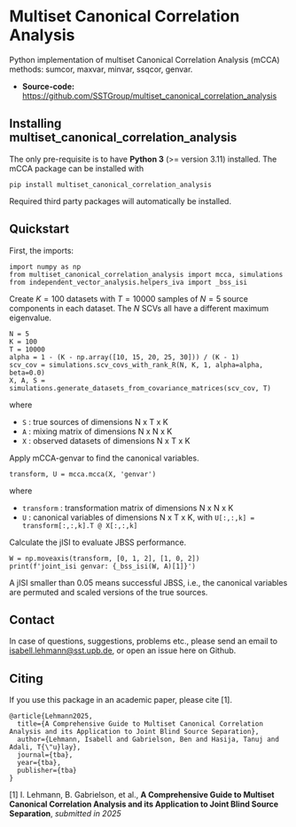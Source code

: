 # Multiset Canonical Correlation Analysis
   
Python implementation of multiset Canonical Correlation Analysis (mCCA) methods:
sumcor, maxvar, minvar, ssqcor, genvar.

- **Source-code:** https://github.com/SSTGroup/multiset_canonical_correlation_analysis


## Installing multiset_canonical_correlation_analysis

The only pre-requisite is to have **Python 3** (>= version 3.11) installed.
The mCCA package can be installed with

    pip install multiset_canonical_correlation_analysis

Required third party packages will automatically be installed.


## Quickstart

First, the imports:

    import numpy as np
    from multiset_canonical_correlation_analysis import mcca, simulations
    from independent_vector_analysis.helpers_iva import _bss_isi


Create $K=100$ datasets with $T=10000$ samples of $N=5$ source components in each dataset.
The $N$ SCVs all have a different maximum eigenvalue.

    N = 5
    K = 100
    T = 10000
    alpha = 1 - (K - np.array([10, 15, 20, 25, 30])) / (K - 1)
    scv_cov = simulations.scv_covs_with_rank_R(N, K, 1, alpha=alpha, beta=0.0)
    X, A, S = simulations.generate_datasets_from_covariance_matrices(scv_cov, T)

where
* `S` : true sources of dimensions N x T x K
* `A` : mixing matrix of dimensions N x N x K
* `X` : observed datasets of dimensions N x T x K

Apply mCCA-genvar to find the canonical variables.

    transform, U = mcca.mcca(X, 'genvar')

where
* `transform` : transformation matrix of dimensions N x N x K
* `U` : canonical variables of dimensions N x T x K, with `U[:,:,k] = transform[:,:,k].T @ X[:,:,k]`
 
Calculate the jISI to evaluate JBSS performance.

    W = np.moveaxis(transform, [0, 1, 2], [1, 0, 2])
    print(f'joint_isi genvar: {_bss_isi(W, A)[1]}')

A jISI smaller than 0.05 means successful JBSS, i.e., the canonical variables are permuted and scaled versions of the true sources.


## Contact

In case of questions, suggestions, problems etc., please send an email to isabell.lehmann@sst.upb.de, or open an issue here on Github.

## Citing

If you use this package in an academic paper, please cite [1].

    @article{Lehmann2025,
      title={A Comprehensive Guide to Multiset Canonical Correlation Analysis and its Application to Joint Blind Source Separation},
      author={Lehmann, Isabell and Gabrielson, Ben and Hasija, Tanuj and Adali, T{\"u}lay},
      journal={tba},
      year={tba},
      publisher={tba}
    }

[1] I. Lehmann, B. Gabrielson, et al.,
**A Comprehensive Guide to Multiset Canonical Correlation Analysis and its Application to Joint Blind Source Separation**,
*submitted in 2025*
